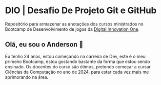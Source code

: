 
# DIO | Desafio De Projeto Git e GitHub

Repositório para armazenar as anotações dos cursos ministrados no Bootcamp de Desenvolvimento de jogos da [Digital Innovation One](https://www.dio.me/).



## Olá, eu sou o Anderson 👋


Eu tenho 24 anos, estou começando na carreira de Dev, este é o meu primeiro Bootcamp, estou gostando bastante da forma que estou sendo ensinado. Os docentes do curso são ótimos, pretendo começar a cursar Ciências da Computação no ano de 2024, para estar cada vez mais me aprimorando na área.
